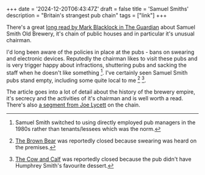 +++
date = '2024-12-20T06:43:47Z'
draft = false
title = 'Samuel Smiths'
description = "Britain's strangest pub chain"
tags = ["link"]
+++

There's a great [long read by Mark Blacklock in The Guardian](https://www.theguardian.com/news/2024/dec/19/humphreys-world-how-the-samuel-smith-beer-baron-built-britains-strangest-pub-chain) about Samuel Smith Old Brewery, it's chain of public houses and in particular it's unusual chairman.

I'd long been aware of the policies in place at the pubs - bans on swearing and electronic devices. Reputedly the chairman likes to visit these pubs and is very trigger happy about infractions, shuttering pubs and sacking the staff when he doesn't like something [^staff]. I've certainly seen Samuel Smith pubs stand empty, including some quite local to me [^brownbear] [^cowandcalf].

The article goes into a lot of detail about the history of the brewery empire, it's secrecy and the activities of it's chairman and is well worth a read. There's also [a segment from Joe Lycett](https://www.youtube.com/watch?v=-oDZB-ZyvTE) on the chain.

[^staff]: Samuel Smith switched to using directly employed pub managers in the 1980s rather than tenants/lessees which was the norm.

[^brownbear]: [The Brown Bear](https://www.rmcmedia.co.uk/vibe/food-and-drink/article/Brown-Bear-closes-suddenly) was reportedly closed because swearing was heard on the premises.

[^cowandcalf]: [The Cow and Calf](https://www.thestar.co.uk/lifestyle/food-and-drink/brewery-boss-shuts-down-sheffield-pub-after-not-serving-his-favourite-dessert-2948789) was reportedly closed because the pub didn't have Humphrey Smith's favourite dessert. 
